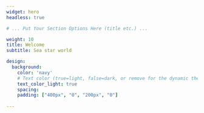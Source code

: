 ```yaml
---
widget: hero
headless: true

# ... Put Your Section Options Here (title etc.) ...

weight: 10
title: Welcome
subtitle: Sea star world

design:
  background:
    color: 'navy'
    # Text color (true=light, false=dark, or remove for the dynamic theme color). 
    text_color_light: true
    spacing:
    padding: ["400px", "0", "200px", "0"]
 
---
```

